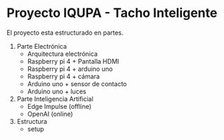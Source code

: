 # Proyecto IQUPA - Tacho Inteligente

El proyecto esta estructurado en partes.

1. Parte Electrónica
   * Arquitectura electrónica
   * Raspberry pi 4 + Pantalla HDMI
   * Raspberry pi 4 + arduino uno
   * Raspberry pi 4 + cámara
   * Arduino uno + sensor de contacto
   * Arduino uno + luces
2. Parte Inteligencia Artificial
   * Edge Impulse (offline)
   * OpenAI (online)
3. Estructura
   * setup
